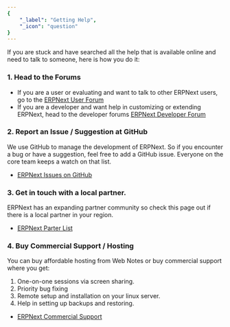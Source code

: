 ```yaml
---
{
	"_label": "Getting Help",
	"_icon": "question"
}
---
```

If you are stuck and have searched all the help that is available online and need to talk to someone, here is how you do it:

### 1. Head to the Forums

- If you are a user or evaluating and want to talk to other ERPNext users, go to the [ERPNext User Forum](groups.google.com/group/erpnext-user-forum/)
- If you are a developer and want help in customizing or extending ERPNext, head to the developer forums [ERPNext Developer Forum](groups.google.com/group/erpnext-developer-forum/)

### 2. Report an Issue / Suggestion at GitHub

We use GitHub to manage the development of ERPNext. So if you encounter a bug or have a suggestion, feel free to add a GitHub issue. Everyone on the core team keeps a watch on that list.

- [ERPNext Issues on GitHub](https://github.com/webnotes/erpnext/issues)

### 3. Get in touch with a local partner.

ERPNext has an expanding partner community so check this page out if there is a local partner  in your region.

- [ERPNext Parter List](https://erpnext.com/partners)

### 4. Buy Commercial Support / Hosting

You can buy affordable hosting from Web Notes or buy commercial support where you get:

1. One-on-one sessions via screen sharing.
1. Priority bug fixing
1. Remote setup and installation on your linux server.
1. Help in setting up backups and restoring.

- [ERPNext Commercial Support](http://erpnext.com/open-source-commercial-support)

